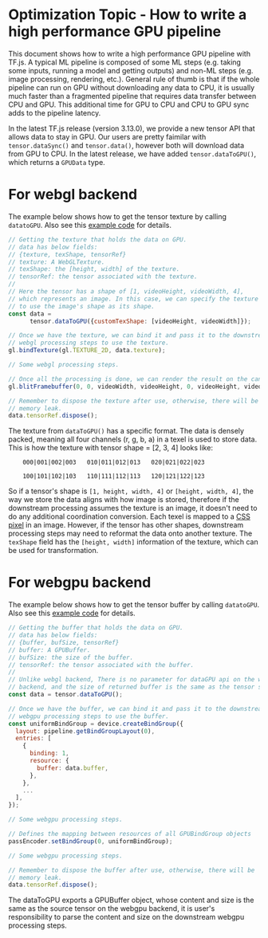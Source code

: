 # Optimization Topic - How to write a high performance GPU pipeline
This document shows how to write a high performance GPU pipeline with TF.js. A typical ML pipeline is composed of some ML steps (e.g. taking some inputs, running a model and getting outputs) and non-ML steps (e.g. image processing, rendering, etc.). General rule of thumb is that if the whole pipeline can run on GPU without downloading any data to CPU, it is usually much faster than a fragmented pipeline that requires data transfer between CPU and GPU. This additional time for GPU to CPU and CPU to GPU sync adds to the pipeline latency.

In the latest TF.js release (version 3.13.0), we provide a new tensor
API that allows data to stay in GPU. Our users are pretty faimilar with
`tensor.dataSync()` and `tensor.data()`, however both will download data from GPU to CPU. In the latest release, we have added `tensor.dataToGPU()`,
which returns a `GPUData` type.

# For webgl backend
The example below shows how to get the tensor texture by calling
`datatoGPU`. Also see this [example code](https://github.com/tensorflow/tfjs-examples/tree/master/gpu-pipeline/webgl) for details.

```javascript
// Getting the texture that holds the data on GPU.
// data has below fields:
// {texture, texShape, tensorRef}
// texture: A WebGLTexture.
// texShape: the [height, width] of the texture.
// tensorRef: the tensor associated with the texture.
//
// Here the tensor has a shape of [1, videoHeight, videoWidth, 4],
// which represents an image. In this case, we can specify the texture
// to use the image's shape as its shape.
const data =
      tensor.dataToGPU({customTexShape: [videoHeight, videoWidth]});

// Once we have the texture, we can bind it and pass it to the downstream
// webgl processing steps to use the texture.
gl.bindTexture(gl.TEXTURE_2D, data.texture);

// Some webgl processing steps.

// Once all the processing is done, we can render the result on the canvas.
gl.blitFramebuffer(0, 0, videoWidth, videoHeight, 0, videoHeight, videoWidth, 0, gl.COLOR_BUFFER_BIT, gl.LINEAR);

// Remember to dispose the texture after use, otherwise, there will be
// memory leak.
data.tensorRef.dispose();
```

The texture from `dataToGPU()` has a specific format. The data is densely
packed, meaning all four channels (r, g, b, a) in a texel is used to store
data. This is how the texture with tensor shape = [2, 3, 4] looks like:

```
    000|001|002|003   010|011|012|013   020|021|022|023

    100|101|102|103   110|111|112|113   120|121|122|123
```

So if a tensor's shape is `[1, height, width, 4]` or `[height, width, 4]`, the way we store the data aligns with how image is stored, therefore if the
downstream processing assumes the texture is an image, it doesn't need to
do any additional coordination conversion. Each texel is mapped to a [CSS pixel](https://developer.mozilla.org/en-US/docs/Glossary/CSS_pixel) in an image. However, if the tensor has other shapes, downstream
processing steps may need to reformat the data onto another texture. The `texShape` field has the `[height, width]` information of the texture, which can be used for transformation.

# For webgpu backend
The example below shows how to get the tensor buffer by calling
`datatoGPU`. Also see this [example code](https://github.com/tensorflow/tfjs-examples/tree/master/gpu-pipeline/webgpu) for details.

```javascript
// Getting the buffer that holds the data on GPU.
// data has below fields:
// {buffer, bufSize, tensorRef}
// buffer: A GPUBuffer.
// bufSize: the size of the buffer.
// tensorRef: the tensor associated with the buffer.
//
// Unlike webgl backend, There is no parameter for dataGPU api on the webgpu
// backend, and the size of returned buffer is the same as the tensor size.
const data = tensor.dataToGPU();

// Once we have the buffer, we can bind it and pass it to the downstream
// webgpu processing steps to use the buffer.
const uniformBindGroup = device.createBindGroup({
  layout: pipeline.getBindGroupLayout(0),
  entries: [
    {
      binding: 1,
      resource: {
        buffer: data.buffer,
      },
    },
    ...
  ],
});

// Some webgpu processing steps.

// Defines the mapping between resources of all GPUBindGroup objects
passEncoder.setBindGroup(0, uniformBindGroup);

// Some webgpu processing steps.

// Remember to dispose the buffer after use, otherwise, there will be
// memory leak.
data.tensorRef.dispose();
```

The dataToGPU exports a GPUBuffer object, whose content and size is the same as
the source tensor on the webgpu backend, it is user's responsibility to parse
the content and size on the downstream webgpu processing steps.
